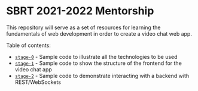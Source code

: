 # SBRT 2021-2022 Mentorship

This repository will serve as a set of resources for learning the fundamentals of web development in order to create a video chat web app.

Table of contents:
- [`stage-0`](stage-0/) - Sample code to illustrate all the technologies to be used
- [`stage-1`](stage-1/) - Sample code to show the structure of the frontend for the video chat app
- [`stage-2`](stage-2/) - Sample code to demonstrate interacting with a backend with REST/WebSockets
